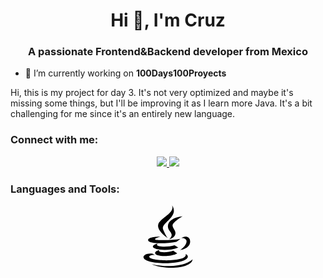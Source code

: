 <h1 align="center">Hi 👋, I'm Cruz</h1>
<h3 align="center">A passionate Frontend&Backend developer from Mexico</h3>

- 🔭 I’m currently working on **100Days100Proyects**

Hi, this is my project for day 3. It's not very optimized and maybe it's missing some things, but I'll be improving it as I learn more Java. It's a bit challenging for me since it's an entirely new language.



<h3 align="left">Connect with me:</h3>
<div align="center">
    <a href="https://www.instagram.com/lapanteramora___/" target="_blank"/>
    <img src="https://img.shields.io/badge/Instagram-E4405F?style=for-the-badge&logo=instagram&logoColor=white"/>
    </a>
            <a href="https://www.facebook.com/profile.php?id=100074619822824" target="_blank">
                <img src="https://img.shields.io/badge/Facebook-1877F2?style=for-the-badge&logo=facebook&logoColor=white"/>
                </a>
<h3 align="left">Languages and Tools:</h3>
<svg xmlns="http://www.w3.org/2000/svg" x="0px" y="0px" width="100" height="100" viewBox="0 0 50 50">
<path d="M 28.1875 0 C 30.9375 6.363281 18.328125 10.292969 17.15625 15.59375 C 16.082031 20.464844 24.648438 26.125 24.65625 26.125 C 23.355469 24.109375 22.398438 22.449219 21.09375 19.3125 C 18.886719 14.007813 34.535156 9.207031 28.1875 0 Z M 36.5625 8.8125 C 36.5625 8.8125 25.5 9.523438 24.9375 16.59375 C 24.6875 19.742188 27.847656 21.398438 27.9375 23.6875 C 28.011719 25.558594 26.0625 27.125 26.0625 27.125 C 26.0625 27.125 29.609375 26.449219 30.71875 23.59375 C 31.949219 20.425781 28.320313 18.285156 28.6875 15.75 C 29.039063 13.324219 36.5625 8.8125 36.5625 8.8125 Z M 19.1875 25.15625 C 19.1875 25.15625 9.0625 25.011719 9.0625 27.875 C 9.0625 30.867188 22.316406 31.089844 31.78125 29.25 C 31.78125 29.25 34.296875 27.519531 34.96875 26.875 C 28.765625 28.140625 14.625 28.28125 14.625 27.1875 C 14.625 26.179688 19.1875 25.15625 19.1875 25.15625 Z M 38.65625 25.15625 C 37.664063 25.234375 36.59375 25.617188 35.625 26.3125 C 37.90625 25.820313 39.84375 27.234375 39.84375 28.84375 C 39.84375 32.46875 34.59375 35.875 34.59375 35.875 C 34.59375 35.875 42.71875 34.953125 42.71875 29 C 42.71875 26.296875 40.839844 24.984375 38.65625 25.15625 Z M 16.75 30.71875 C 15.195313 30.71875 12.875 31.9375 12.875 33.09375 C 12.875 35.417969 24.5625 37.207031 33.21875 33.8125 L 30.21875 31.96875 C 24.351563 33.847656 13.546875 33.234375 16.75 30.71875 Z M 18.1875 35.9375 C 16.058594 35.9375 14.65625 37.222656 14.65625 38.1875 C 14.65625 41.171875 27.371094 41.472656 32.40625 38.4375 L 29.21875 36.40625 C 25.457031 37.996094 16.015625 38.238281 18.1875 35.9375 Z M 11.09375 38.625 C 7.625 38.554688 5.375 40.113281 5.375 41.40625 C 5.375 48.28125 40.875 47.964844 40.875 40.9375 C 40.875 39.769531 39.527344 39.203125 39.03125 38.9375 C 41.933594 45.65625 9.96875 45.121094 9.96875 41.15625 C 9.96875 40.253906 12.320313 39.390625 14.5 39.8125 L 12.65625 38.75 C 12.113281 38.667969 11.589844 38.636719 11.09375 38.625 Z M 44.625 43.25 C 39.226563 48.367188 25.546875 50.222656 11.78125 47.0625 C 25.542969 52.695313 44.558594 49.535156 44.625 43.25 Z"></path>
</svg>